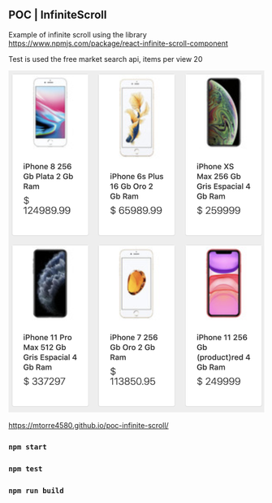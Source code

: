 ## POC | InfiniteScroll 

Example of infinite scroll using the library https://www.npmjs.com/package/react-infinite-scroll-component

Test is used the free market search api, items per view 20

<div style="text-align:center;margin:auto">
    <img src ="example.png" />
</div>

https://mtorre4580.github.io/poc-infinite-scroll/

### `npm start`

### `npm test`

### `npm run build`

